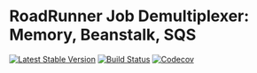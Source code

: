 # RoadRunner Job Demultiplexer: Memory, Beanstalk, SQS
[![Latest Stable Version](https://poser.pugx.org/spiral/jobs/version)](https://packagist.org/packages/spiral/jobs)
[![Build Status](https://travis-ci.org/spiral/jobs.svg?branch=master)](https://travis-ci.org/spiral/jobs)
[![Codecov](https://codecov.io/gh/spiral/jobs/branch/master/graph/badge.svg)](https://codecov.io/gh/spiral/jobs/)
